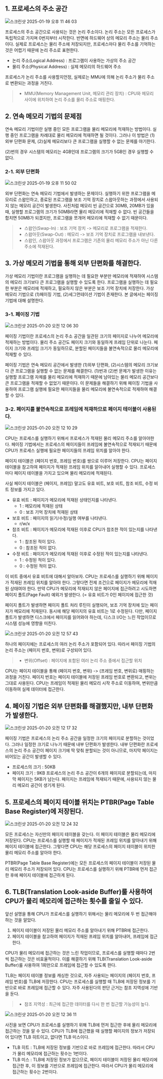 ## 1. 프로세스의 주소 공간
![스크린샷 2025-01-19 오후 11 46 03](https://github.com/user-attachments/assets/4a8202ff-491c-4828-a90b-fe66ff02b23d)

프로세스의 주소 공간으로 사용되는 것은 논리 주소이다. 논리 주소는 모든 프로세스가 독립적으로 가지며 0번지부터 시작한다. 반면에 하드웨어 상의 메모리 주소는 물리 주소이다. 실제로 프로세스는 물리 주소에 저장되지만, 프로세스마다 물리 주소를 기억하는 것은 어렵기 때문에 논리 주소로 표현한다. 
- 논리 주소(Logical Address) : 프로그램이 사용하는 가상의 주소 공간
- 물리 주소(Physical Address) : 실제 메모리의 하드웨어 주소

프로세스가 논리 주소를 사용할지언정, 실제로는 MMU에 의해 논리 주소가 물리 주소로 변환되는 과정을 거친다. 
> - MMU(Memory Management Unit, 메모리 관리 장치) : CPU와 메모리 사이에 위치하여 논리 주소를 물리 주소로 매핑한다.

## 2. 연속 메모리 기법의 문제점
연속 메모리 기법이란 실행 중인 모든 프로그램을 물리 메모리에 적재하는 방법이다. 실행 중인 프로그램을 차례대로 물리 메모리에 적재하면 될 것이다. 그러나 이 방법은 (1)외부 단편화 문제, (2)실제 메모리보다 큰 프로그램을 실행할 수 없는 문제를 야기한다.

(2)번의 경우 시스템의 메모리는 4GB인데 프로그램의 크기가 5GB인 경우 실행할 수 없다.

### 2-1. 외부 단편화
![스크린샷 2025-01-19 오후 11 50 02](https://github.com/user-attachments/assets/856a33c8-808a-4166-a427-7f6f1f9440f6)

외부 단편화는 연속 메모리 기법에서 발생하는 문제이다. 실행하기 위한 프로그램을 메모리로 스왑인하고, 종료된 프로그램을 보조 기억 장치로 스왑아웃하는 과정에서 사용되지 않는 메모리 공간이 발생한다. 
사진처럼 메모리 빈 공간으로 30MB, 20MB가 있을 때, 실행할 프로그램의 크기가 50MB라면 물리 메모리에 적재할 수 없다. 빈 공간들을 합치면 50MB가 되겠지만, 프로그램을 쪼개어 메모리에 적재할 수 없기 때문이다.
> - 스왑인(Swap-In) : 보조 기억 장치 -> 메모리로 프로그램을 적재한다.
> - 스왑아웃(Swap-Out) : 메모리 -> 보조 기억 장치로 프로그램을 내보낸다.
> - 스왑인, 스왑아웃 과정에서 프로그램은 기존의 물리 메모리 주소가 아닌 다른 주소에 적재된다.

## 3. 가상 메모리 기법을 통해 외부 단편화를 해결한다.
가상 메모리 기법이란 프로그램을 실행하는 데 필요한 부분만 메모리에 적재하여 시스템의 메모리 크기보다 큰 프로그램을 실행할 수 있도록 한다. 프로그램을 실행하는 데 필요한 부분은 메모리에 적재하고, 필요하지 않은 부분은 보조 기억 장치에 저장한다. 가상 메모리 기법으로 (1)페이징 기법, (2)세그먼테이션 기법이 존재한다. 본 글에서는 페이징 기법에 대해 설명한다.

### 3-1. 페이징 기법
![스크린샷 2025-01-20 오전 12 06 30](https://github.com/user-attachments/assets/f736fd27-96ad-4400-9dcf-cc6431569c93)

페이징 기법이란 프로세스의 논리 주소 공간을 일관된 크기의 페이지로 나누어 메모리에 적재하는 방법이다. 물리 주소 공간도 페이지 크기와 동일하게 프레임 단위로 나눈다. 페이지 크기와 프레임 크기가 동일하므로, 분할된 페이지들을 불연속적으로 물리 메모리에 적재할 수 있다. 

페이징 기법은 연속 메모리 공간에서 발생한 (1)외부 단편화, (2)시스템의 메모리 크기보다 큰 프로그램을 실행할 수 없는 문제를 해결한다. (1)번과 (2)번 문제가 발생한 이유는 실행할 프로그램 자체를 물리 메모리에 적재하기 때문에 남아있는 물리 메모리 공간보다 큰 프로그램을 적재할 수 없었기 때문이다. 이 문제들을 해결하기 위해 페이징 기법을 사용하여 프로그램 실행에 필요한 페이지들을 물리 메모리에 불연속적으로 적재하여 해결할 수 있다.

### 3-2. 페이지를 불연속적으로 프레임에 적재하므로 페이지 테이블이 사용된다.
![스크린샷 2025-01-20 오전 12 10 29](https://github.com/user-attachments/assets/36b6a05c-47bb-477f-8fda-af8da5ac94de)

CPU는 프로세스를 실행하기 위해서 프로세스가 적재된 물리 메모리 주소를 알아야한다. 페이징 기법에서는 프로세스의 페이지들이 프레임에 불연속적으로 적재되기 때문에 CPU가 프로세스 실행에 필요한 페이지들의 프레임 위치를 알아야 한다.

페이지 테이블은 (페이지 번호, 프레임 번호)를 쌍으로 이루어 저장한다. CPU는 페이지 테이블을 참고하여 페이지가 적재된 프레임 위치를 알아내어 실행할 수 있다. 프로세스마다 페이지 테이블을 가지고 있으며 물리 메모리에 적재된다.

사실 페이지 테이블은 (페이지, 프레임) 말고도 유효 비트, 보호 비트, 참조 비트, 수정 비트 정보를 가지고 있다.
- 유효 비트 : 페이지가 메모리에 적재된 상태인지를 나타낸다.
  - 1 : 메모리에 적재된 상태
  - 0 : 보조 기억 장치에 적재된 상태
- 보호 비트 : 페이지의 읽기/수정/실행 여부를 나타낸다.
  - r/w/x
- 참조 비트 : 페이지가 메모리에 적재된 이후로 CPU가 참조한 적이 있는지를 나타낸다.
  - 1 : 참조된 적이 있다.
  - 0 : 참조된 적이 없다.
- 수정 비트 : 페이지가 메모리에 적재된 이후로 수정된 적이 있는지를 나타낸다.
  - 1 : 수정된 적이 있다.
  - 0 : 수정된 적이 없다.

이 비트 중에서 유효 비트에 대해서 알아보자. CPU는 프로세스를 실행하기 위해 페이지가 적재된 프레임 위치를 알아야 한다. 그렇다면 전제 조건으로 페이지가 메모리에 적재된 상태여야 한다. 만약 CPU가 메모리에 적재되지 않은 페이지에 접근하려고 시도하면 페이지 폴트(Page Fault) 예외가 발생한다. (= 유효 비트가 0인 페이지에 접근한 것) 

페이지 폴트가 발생하면 페이지 폴트 처리 루틴이 실행되어, 보조 기억 장치에 있는 페이지가 메모리에 적재된다. 동시에 해당 페이지의 유효 비트는 1로 수정된다. 다만, 페이지 폴트가 발생하면 디스크에서 페이지를 읽어와야 하는데, 디스크 I/O는 느린 작업이므로 시스템 성능에 영향을 미친다.

![스크린샷 2025-01-20 오전 12 57 43](https://github.com/user-attachments/assets/4bda3643-4b28-4fcc-89ed-f1171744c6ac)

하나의 페이지에는 프로세스의 여러 논리 주소가 포함되어 있다. 따라서 페이징 기법의 논리 주소는 (페이지 번호, 변위)로 구성되어 있다. 
> - 변위(Offset) : 페이지에 포함된 여러 논리 주소 중에서 접근할 위치

CPU는 페이지 테이블을 통해 (페이지 번호, 변위) -> (프레임 번호, 변위로) 매핑하는 과정을 거친다. 페이지 번호는 페이지 테이블에 저장된 프레임 번호로 변환되고, 변위는 그대로 사용된다. CPU는 프레임이 적재된 물리 메모리 시작 주소로 이동하여, 변위만큼 이동하여 실제 데이터에 접근한다.

## 4. 페이징 기법은 외부 단편화를 해결했지만, 내부 단편화가 발생한다.
![스크린샷 2025-01-20 오전 12 17 32](https://github.com/user-attachments/assets/14b8045c-569c-4aa9-89e3-d92f94d5f78b)

페이징 기법은 프로세스의 논리 주소 공간을 일정한 크기의 페이지로 분할하는 것이었다. 그러나 일정한 크기로 나누기 때문에 내부 단편화가 발생한다. 내부 단편화란 프로세스의 논리 주소 공간이 페이지 크기에 딱 맞춰 분할되는 것이 아니므로, 마지막 페이지는 비어있는 공간이 발생할 수 있다. 
- 프로세스의 크기 : 50KB
- 페이지 크기 : 9KB
프로세스의 논리 주소 공간이 6개의 페이지로 분할되는데, 마지막 페이지는 5KB가 남는다. 페이지는 프레임에 적재되기 때문에, 사용되지 않는 물리 메모리 공간이 생기게 된다.

## 5. 프로세스의 페이지 테이블 위치는 PTBR(Page Table Base Register)에 저장된다.
![스크린샷 2025-01-20 오전 12 24 32](https://github.com/user-attachments/assets/43223234-d4dd-46a8-9e6f-9203985ee055)

모든 프로세스는 자신만의 페이지 테이블을 갖는다. 이 페이지 테이블은 물리 메모리에 저장된다. CPU는 프로세스를 실행할 때 페이지가 적재된 프레임 위치를 알아내기 위해 페이지 테이블에 접근한다. 그렇다면 CPU는 해당 프로세스의 페이지 테이블이 위치한 물리 메모리 주소를 알아야 한다.

PTBR(Page Table Base Register)에는 모든 프로세스의 페이지 테이블이 저장된 물리 메모리 주소가 저장되어 있다. CPU는 프로세스를 실행하기 위해 PTBR에 먼저 접근한 후에 페이지 테이블에 접근하게 된다.

## 6. TLB(Translation Look-aside Buffer)룰 사용하여 CPU가 물리 메모리에 접근하는 횟수를 줄일 수 있다.
앞선 설명을 통해 CPU가 프로세스를 실행하기 위해서는 물리 메모리에 두 번 접근해야 하는 것을 알았다.
1. 페이지 테이블이 저장된 물리 메모리 주소를 알아내기 위해 PTBR에 접근한다.
2. 페이지 테이블을 참고하여 페이지가 적재된 프레임 위치를 알아내어, 프레임에 접근한다.

CPU가 물리 메모리에 접근하는 것은 느린 작업이므로, 프로세스를 실행할 때마다 2번씩 접근하는 것은 비효율적이다. 이를 해결하기 위해 TLB(Translation Look-aside Buffer)룰 사용하여 1회만으로 프레임에 접근할 수 있도록 한다.

TLB는 페이지 테이블 정보를 캐싱한 것으로, 자주 사용되는 페이지의 (페이지 번호, 프레임 번호)를 TLB에 저장한다. CPU는 프로세스를 실행할 때 TLB에 저장된 정보를 기반으로 바로 프레임에 접근할 수 있다. 자주 사용된다의 판단 근거는 참조 지역성에 기반을 둔다.
> - 참조 지역성 : 최근에 접근한 데이터를 다시 한 번 접근할 가능성이 높다.

![스크린샷 2025-01-20 오전 12 36 11](https://github.com/user-attachments/assets/39d97fab-39de-405b-a48e-65c0021a173d)

사진을 보면 CPU가 프로세스를 실행하기 위해 TLB에 먼저 접근한 후에 물리 메모리에 접근하는 것을 알 수 있다. CPU가 TLB에 접근했을 때 실행할 페이지의 정보가 저장되어 있다면 TLB 히트이고, 없다면 TLB 미스이다.
- TLB 히트 : TLB에 저장된 정보를 기반으로 바로 프레임에 접근한다. 따라서 CPU가 물리 메모리에 접근하는 횟수는 1번이다.
- TLB 미스 : TLB에 저장된 정보가 없으므로, 페이지 테이블이 저장된 물리 메모리에 접근한 후, 이 정보를 기반으로 프레임에 접근한다. 따라서 CPU가 물리 메모리에 접근하는 횟수는 2번이다.
